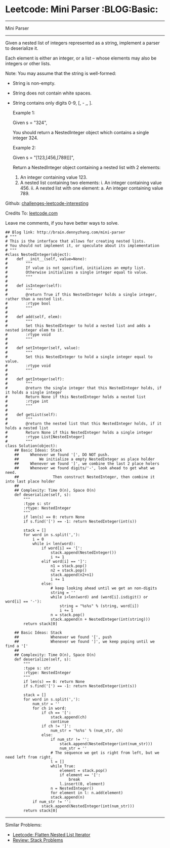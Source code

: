 # Leetcode: Mini Parser     :BLOG:Basic:


---

Mini Parser  

---

Given a nested list of integers represented as a string, implement a parser to deserialize it.  

Each element is either an integer, or a list &#x2013; whose elements may also be integers or other lists.  

Note: You may assume that the string is well-formed:  

-   String is non-empty.
-   String does not contain white spaces.
-   String contains only digits 0-9, [, - ,, ].

    Example 1:
    
    Given s = "324",
    
    You should return a NestedInteger object which contains a single integer 324.

    Example 2:
    
    Given s = "[123,[456,[789]]]",
    
    Return a NestedInteger object containing a nested list with 2 elements:
    
    1. An integer containing value 123.
    2. A nested list containing two elements:
        i.  An integer containing value 456.
        ii. A nested list with one element:
             a. An integer containing value 789.

Github: [challenges-leetcode-interesting](https://github.com/DennyZhang/challenges-leetcode-interesting/tree/master/mini-parser)  

Credits To: [leetcode.com](https://leetcode.com/problems/mini-parser/description/)  

Leave me comments, if you have better ways to solve.  

    ## Blog link: http://brain.dennyzhang.com/mini-parser
    # """
    # This is the interface that allows for creating nested lists.
    # You should not implement it, or speculate about its implementation
    # """
    #class NestedInteger(object):
    #    def __init__(self, value=None):
    #        """
    #        If value is not specified, initializes an empty list.
    #        Otherwise initializes a single integer equal to value.
    #        """
    #
    #    def isInteger(self):
    #        """
    #        @return True if this NestedInteger holds a single integer, rather than a nested list.
    #        :rtype bool
    #        """
    #
    #    def add(self, elem):
    #        """
    #        Set this NestedInteger to hold a nested list and adds a nested integer elem to it.
    #        :rtype void
    #        """
    #
    #    def setInteger(self, value):
    #        """
    #        Set this NestedInteger to hold a single integer equal to value.
    #        :rtype void
    #        """
    #
    #    def getInteger(self):
    #        """
    #        @return the single integer that this NestedInteger holds, if it holds a single integer
    #        Return None if this NestedInteger holds a nested list
    #        :rtype int
    #        """
    #
    #    def getList(self):
    #        """
    #        @return the nested list that this NestedInteger holds, if it holds a nested list
    #        Return None if this NestedInteger holds a single integer
    #        :rtype List[NestedInteger]
    #        """
    class Solution(object):
        ## Basic Ideas: Stack
        ##     Whenever we found '[', DO NOT push. 
        ##         We initialize a empty NestedInteger as place holder
        ##     Whenever we found ']', we combine the last 2 place holers
        ##     Whenever we found digits/'-', look ahead to get what we need. 
        ##               Then construct NestedInteger, then combine it into last place holder
        ##
        ## Complexity: Time O(n), Space O(n)
        def deserialize(self, s):
            """
            :type s: str
            :rtype: NestedInteger
            """
            if len(s) == 0: return None
            if s.find('[') == -1: return NestedInteger(int(s))
    
            stack = []
            for word in s.split(','):
                i = 0
                while i< len(word):
                    if word[i] == '[':
                        stack.append(NestedInteger())
                        i += 1
                    elif word[i] == ']':
                        n1 = stack.pop()
                        n2 = stack.pop()
                        stack.append(n2+n1)
                        i += 1
                    else:
                        # keep looking ahead until we get an non-digits
                        string = ''
                        while i<len(word) and (word[i].isdigit() or word[i] == '-'):
                            string = "%s%s" % (string, word[i])
                            i += 1
                        n = stack.pop()
                        stack.append(n + NestedInteger(int(string)))
            return stack[0]
    
        ## Basic Ideas: Stack
        ##              Whenever we found '[', push
        ##              Whenever we found ']', we keep poping until we find a '['
        ##
        ## Complexity: Time O(n), Space O(n)
        def deserialize(self, s):
            """
            :type s: str
            :rtype: NestedInteger
            """
            if len(s) == 0: return None
            if s.find('[') == -1: return NestedInteger(int(s))
    
            stack = []
            for word in s.split(','):
                num_str = ''
                for ch in word:
                    if ch == '[':
                        stack.append(ch)
                        continue
                    if ch != ']':
                        num_str = '%s%s' % (num_str, ch)
                    else:
                        if num_str != '':
                            stack.append(NestedInteger(int(num_str)))
                            num_str = ''
                        # The sequence we get is right from left, but we need left from right.
                        l = []
                        while True:
                            element = stack.pop()
                            if element == '[':
                                break
                            l.insert(0, element)
                        n = NestedInteger() 
                        for element in l: n.add(element)
                        stack.append(n)
                if num_str != '':
                    stack.append(NestedInteger(int(num_str)))
            return stack[0]

---

Similar Problems:  
-   [Leetcode: Flatten Nested List Iterator](http://brain.dennyzhang.com/flatten-nested-list-iterator)
-   [Review: Stack Problems](http://brain.dennyzhang.com/review-stack)